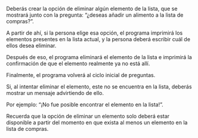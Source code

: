 <p>Deberás crear la opción de eliminar algún elemento de la lista, que se mostrará junto con la pregunta: “¿deseas añadir un alimento a la lista de compras?”.

 

A partir de ahí, si la persona elige esa opción, el programa imprimirá los elementos presentes en la lista actual, y la persona deberá escribir cuál de ellos desea eliminar.

 

Después de eso, el programa eliminará el elemento de la lista e imprimirá la confirmación de que el elemento realmente ya no está allí.

 

Finalmente, el programa volverá al ciclo inicial de preguntas.

 

Si, al intentar eliminar el elemento, este no se encuentra en la lista, deberás mostrar un mensaje advirtiendo de ello.

 

Por ejemplo: “¡No fue posible encontrar el elemento en la lista!”.

 

Recuerda que la opción de eliminar un elemento solo deberá estar disponible a partir del momento en que exista al menos un elemento en la lista de compras.</p>

